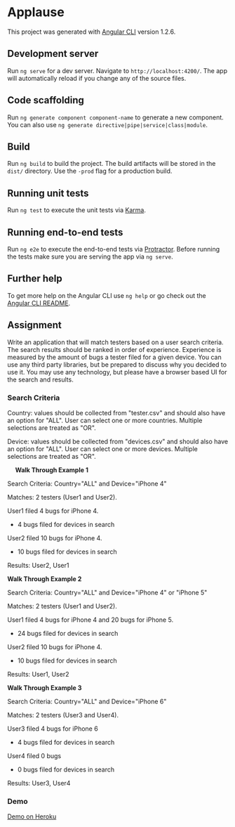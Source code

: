 # Applause

This project was generated with [Angular CLI](https://github.com/angular/angular-cli) version 1.2.6.

## Development server

Run `ng serve` for a dev server. Navigate to `http://localhost:4200/`. The app will automatically reload if you change any of the source files.

## Code scaffolding

Run `ng generate component component-name` to generate a new component. You can also use `ng generate directive|pipe|service|class|module`.

## Build

Run `ng build` to build the project. The build artifacts will be stored in the `dist/` directory. Use the `-prod` flag for a production build.

## Running unit tests

Run `ng test` to execute the unit tests via [Karma](https://karma-runner.github.io).

## Running end-to-end tests

Run `ng e2e` to execute the end-to-end tests via [Protractor](http://www.protractortest.org/).
Before running the tests make sure you are serving the app via `ng serve`.

## Further help

To get more help on the Angular CLI use `ng help` or go check out the [Angular CLI README](https://github.com/angular/angular-cli/blob/master/README.md).

## Assignment
Write an application that will match testers based on a user search criteria. The search results should be ranked in order of experience. Experience is measured by the amount of bugs a tester filed for a given device. You can use any third party libraries, but be prepared to discuss why you decided to use it.  You may use any technology, but please have a browser based UI for the search and results.

### Search Criteria
Country: values should be collected from "tester.csv" and should also have an option for "ALL". User can select one or more countries. Multiple selections are treated as "OR".

Device: values should be collected from "devices.csv" and should also have an option for "ALL". User can select one or more devices. Multiple selections are treated as "OR". 

 
**Walk Through Example 1**

Search Criteria: Country="ALL" and Device="iPhone 4"

Matches: 2 testers (User1 and User2). 

User1 filed 4 bugs for iPhone 4.

* 4 bugs filed for devices in search

User2 filed 10 bugs for iPhone 4. 

* 10 bugs filed for devices in search

Results: User2, User1

**Walk Through Example 2**

Search Criteria: Country="ALL" and Device="iPhone 4" or "iPhone 5"

Matches: 2 testers (User1 and User2). 

User1 filed 4 bugs for iPhone 4 and 20 bugs for iPhone 5.  
  
* 24 bugs filed for devices in search

User2 filed 10 bugs for iPhone 4.

* 10 bugs filed for devices in search

Results: User1, User2

**Walk Through Example 3**

Search Criteria: Country="ALL" and Device="iPhone 6" 

Matches: 2 testers (User3 and User4). 

User3 filed 4 bugs for iPhone 6  

* 4 bugs filed for devices in search

User4 filed 0 bugs

* 0 bugs filed for devices in search

Results: User3, User4

### Demo
[Demo on Heroku](https://young-oasis-16527.herokuapp.com/)

